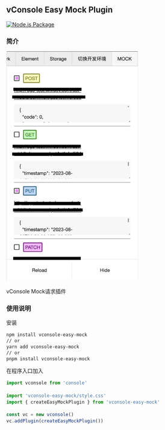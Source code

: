 ## vConsole Easy Mock Plugin

[![Node.js Package](https://github.com/EduarteXD/vconsole-mock-xhr/actions/workflows/npm-publish.yml/badge.svg)](https://github.com/EduarteXD/vconsole-mock-xhr/actions/workflows/npm-publish.yml)

### 简介

<img src="image.png" style="width: 350px">

vConsole Mock请求插件


### 使用说明

安装

```shell
npm install vconsole-easy-mock
// or
yarn add vconsole-easy-mock
// or
pnpm install vconsole-easy-mock
```

在程序入口加入

```typescript
import vconsole from 'console'

import 'vconsole-easy-mock/style.css'
import { createEasyMockPlugin } from 'vconsole-easy-mock'

const vc = new vconsole()
vc.addPlugin(createEasyMockPlugin())
```
